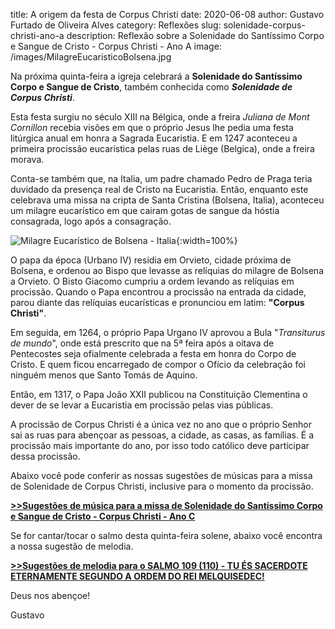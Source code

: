 ﻿title: A origem da festa de Corpus Christi
date: 2020-06-08
author: Gustavo Furtado de Oliveira Alves
category: Reflexões
slug: solenidade-corpus-christi-ano-a
description: Reflexão sobre a Solenidade do Santíssimo Corpo e Sangue de Cristo - Corpus Christi - Ano A
image: /images/MilagreEucaristicoBolsena.jpg

Na próxima quinta-feira a igreja celebrará a **Solenidade do Santíssimo Corpo e Sangue de Cristo**,
também conhecida como **_Solenidade de Corpus Christi_**.

Esta festa surgiu no século XIII na Bélgica, onde a freira _Juliana de Mont Cornillon_ recebia visões em que o próprio Jesus
lhe pedia uma festa litúrgica anual em honra a Sagrada Eucaristia. E em 1247 aconteceu a primeira procissão eucarística pelas ruas de Liège (Belgica),
onde a freira morava.

Conta-se também que, na Italia, um padre chamado Pedro de Praga teria duvidado da presença real de Cristo na Eucaristia.
Então, enquanto este celebrava uma missa na cripta de Santa Cristina (Bolsena, Italia),
aconteceu um milagre eucarístico em que cairam gotas de sangue da hóstia consagrada, logo após a consagração.

![Milagre Eucarístico de Bolsena - Italia](/images/MilagreEucaristicoBolsena.jpg){:width=100%}

O papa da época (Urbano IV) residia em Orvieto, cidade próxima de Bolsena,
e ordenou ao Bispo que levasse as relíquias do milagre de Bolsena a Orvieto.
O Bisto Giacomo cumpriu a ordem levando as relíquias em procissão.
Quando o Papa encontrou a procissão na entrada da cidade, parou diante das relíquias eucarísticas e pronunciou em latim: 
**"Corpus Christi"**.

Em seguida, em 1264, o próprio Papa Urgano IV aprovou a Bula "_Transiturus de mundo_", onde está prescrito que na 
5ª feira após a oitava de Pentecostes seja ofialmente celebrada a festa em honra do Corpo de Cristo.
E quem ficou encarregado de compor o Ofício da celebração foi ninguém menos que Santo Tomás de Aquino.

Então, em 1317, o Papa João XXII publicou na Constituição Clementina o dever de se levar a Eucaristia em procissão pelas vias públicas.

A procissão de Corpus Christi é a única vez no ano que o próprio Senhor sai as ruas para abençoar as pessoas, a cidade, as casas, as famílias.
É a procissão mais importante do ano, por isso todo católico deve participar dessa procissão.

Abaixo você pode conferir as nossas sugestões de músicas para a missa
de Solenidade de Corpus Christi, inclusive para o momento da procissão.

**[>>Sugestões de música para a missa de Solenidade do Santíssimo Corpo e Sangue de Cristo - Corpus Christi - Ano C](https://musicasparamissa.com.br/sugestoes-para/solenidade-corpus-christi-ano-a/)**

Se for cantar/tocar o salmo desta quinta-feira solene, abaixo você encontra a nossa sugestão de melodia.

**[>>Sugestões de melodia para o SALMO 109 (110) - TU ÉS SACERDOTE ETERNAMENTE SEGUNDO A ORDEM DO REI MELQUISEDEC!](https://musicasparamissa.com.br/musica/salmo-109-110-tu-es-sacerdote/)**

Deus nos abençoe!

Gustavo
